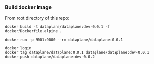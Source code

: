 ### Build docker image
From root directory of this repo:

```
docker build -t dataplane/dataplane:dev-0.0.1 -f docker/Dockerfile.alpine .

docker run -p 9001:9000 --rm dataplane/dataplane:0.0.1

docker login
docker tag dataplane/dataplane:0.0.1 dataplane/dataplane:dev-0.0.1
docker push dataplane/dataplane:dev-0.0.2
```